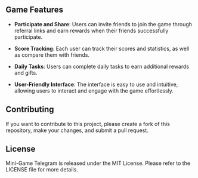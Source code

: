 ## Game Features

- **Participate and Share**: Users can invite friends to join the game through referral links and earn rewards when their friends successfully participate.

- **Score Tracking**: Each user can track their scores and statistics, as well as compare them with friends.

- **Daily Tasks**: Users can complete daily tasks to earn additional rewards and gifts.

- **User-Friendly Interface**: The interface is easy to use and intuitive, allowing users to interact and engage with the game effortlessly.

## Contributing

If you want to contribute to this project, please create a fork of this repository, make your changes, and submit a pull request.

## License

Mini-Game Telegram is released under the MIT License. Please refer to the LICENSE file for more details.
